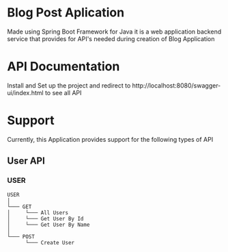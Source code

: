 # Blog Post Aplication
Made using Spring Boot Framework for Java it is a web application backend service that provides for API's needed during creation of Blog Application


# API Documentation
Install and Set up the project and redirect to http://localhost:8080/swagger-ui/index.html to see all API

# Support
Currently, this Application provides support for the following types of API

## User API
### USER
```
USER
│
└─── GET
│     └─── All Users
│     └─── Get User By Id
│     └─── Get User By Name
│   
└─── POST
      └─── Create User
```
